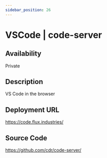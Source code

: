 ```yaml
---
sidebar_position: 26
---
```


# VSCode | code-server

## Availability
Private

## Description
VS Code in the browser

## Deployment URL
https://code.flux.industries/

## Source Code
https://github.com/cdr/code-server/